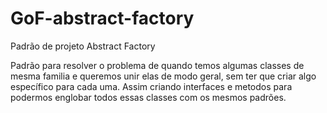 # GoF-abstract-factory
Padrão de projeto Abstract Factory

Padrão para resolver o problema de quando temos algumas classes de mesma familia e queremos unir elas de modo geral, sem ter que criar algo específico para cada uma.
Assim criando interfaces e metodos para podermos englobar todos essas classes com os mesmos padrões.
